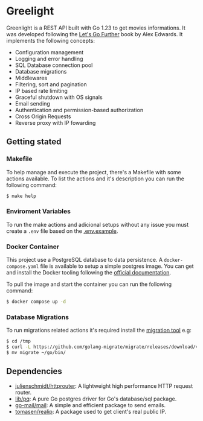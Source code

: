# Greelight

Greenlight is a REST API built with Go 1.23 to get movies informations. It was developed following the [Let's Go Further](https://lets-go-further.alexedwards.net/) book by Alex Edwards. It implements the following concepts:

- Configuration management
- Logging and error handling
- SQL Database connection pool
- Database migrations
- Middlewares
- Filtering, sort and pagination
- IP based rate limiting
- Graceful shutdown with OS signals
- Email sending
- Authentication and permission-based authorization
- Cross Origin Requests
- Reverse proxy with IP fowarding

## Getting stated

### Makefile

To help manage and execute the project, there's a Makefile with some actions available. To list the actions and it's description you can run the following command:
```sh
$ make help
```

### Enviroment Variables

To run the make actions and adicional setups without any issue you must create a `.env` file based on the [.env.example](./.env.example).

### Docker Container

This project use a PostgreSQL database to data persistence. A `docker-compose.yaml` file is available to setup a simple postgres image. You can get and install the Docker tooling following the [official documentation](https://docs.docker.com/get-started/get-docker/).

To pull the image and start the container you can run the following command:

```sh
$ docker compose up -d
```

### Database Migrations

To run migrations related actions it's required install the [migration tool](https://github.com/golang-migrate/migrate/tree/master/cmd/migrate#installation) e.g: 

```sh
$ cd /tmp
$ curl -L https://github.com/golang-migrate/migrate/releases/download/v4.16.2/migrate.linux-amd64.tar.gz | tar xvz
$ mv migrate ~/go/bin/
```

## Dependencies

- [julienschmidt/httprouter](https://github.com/julienschmidt/httprouter): A lightweight high performance HTTP request router.
- [lib/pq](https://github.com/lib/pq): A pure Go postgres driver for Go's database/sql package.
- [go-mail/mail](https://github.com/go-mail/mail): A simple and efficient package to send emails.
- [tomasen/realip](https://github.com/tomasen/realip): A package used to get client's real public IP.
